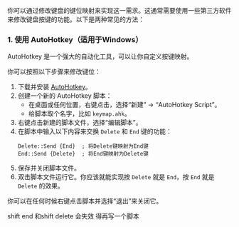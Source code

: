 你可以通过修改键盘的键位映射来实现这一需求。这通常需要使用一些第三方软件来修改键盘按键的功能。以下是两种常见的方法：

### 1. 使用 **AutoHotkey**（适用于Windows）
AutoHotkey 是一个强大的自动化工具，可以让你自定义按键映射。

你可以按照以下步骤来修改键位：

1. 下载并安装 [AutoHotkey](https://www.autohotkey.com/)。
2. 创建一个新的 AutoHotkey 脚本：
   - 在桌面或任何位置，右键点击，选择“新建” -> “AutoHotkey Script”。
   - 给脚本取个名字，比如 `keymap.ahk`。
3. 右键点击新建的脚本文件，选择“编辑脚本”。
4. 在脚本中输入以下内容来交换 `Delete` 和 `End` 键的功能：
   ```ahk
   Delete::Send {End}  ; 将Delete键映射为End键
   End::Send {Delete}  ; 将End键映射为Delete键
   ```
5. 保存并关闭脚本文件。
6. 双击脚本文件运行它。你应该就能实现按 `Delete` 就是 `End`，按 `End` 就是 `Delete` 的效果。

你可以在任何时候右键点击脚本并选择“退出”来关闭它。

shift end  和shift delete 会失效 得再写一个脚本